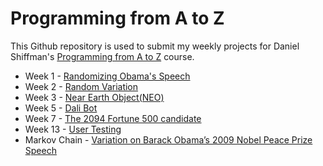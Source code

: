 # Programming from A to Z
This Github repository is used to submit my weekly projects for Daniel Shiffman's [Programming from A to Z](https://github.com/shiffman/A2Z-F18) course.

* Week 1 - [Randomizing Obama's Speech](https://byjoohyunpark.github.io/a2z/week1/)
* Week 2 - [Random Variation](https://byjoohyunpark.github.io/a2z/week2/random/)
* Week 3 - [Near Earth Object(NEO)](https://byjoohyunpark.github.io/a2z/week3/)
* Week 5 - [Dali Bot](https://botsin.space/@Joohyun)
* Week 7 - [The 2094 Fortune 500 candidate](https://byjoohyunpark.github.io/a2z/week7/)
* Week 13 - [User Testing](https://github.com/byjoohyunpark/a2z/tree/master/User%20Testing)
* Markov Chain - [Variation on Barack Obama’s 2009 Nobel Peace Prize Speech](https://byjoohyunpark.github.io/a2z/markov-chain/)
